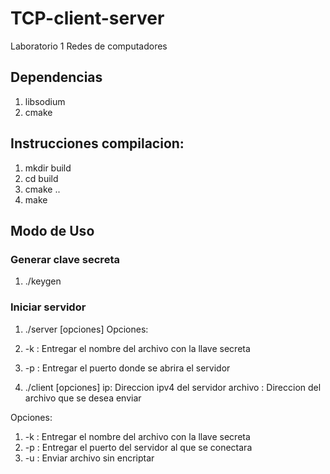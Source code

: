 # TCP-client-server
Laboratorio 1 Redes de computadores

## Dependencias
1. libsodium
2. cmake

## Instrucciones compilacion:
1. mkdir build 
2. cd build
3. cmake ..
4. make

## Modo de Uso

### Generar clave secreta
1. ./keygen
 
### Iniciar servidor
1. ./server \[opciones\]
  Opciones:
  1. -k : Entregar el nombre del archivo con la llave secreta
  2. -p : Entregar el puerto donde se abrira el servidor
  
2. ./client <ip> <archivo> \[opciones\]
  ip: Direccion ipv4 del servidor
  archivo : Direccion del archivo que se desea enviar
  
  Opciones:
  1. -k : Entregar el nombre del archivo con la llave secreta
  2. -p : Entregar el puerto del servidor al que se conectara
  3. -u : Enviar archivo sin encriptar
